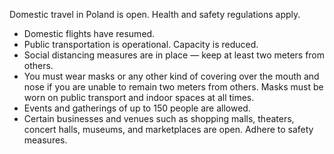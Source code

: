 Domestic travel in Poland is open. Health and safety regulations apply.

- Domestic flights have resumed.
- Public transportation is operational. Capacity is reduced.
- Social distancing measures are in place — keep at least two meters from others.
- You must wear masks or any other kind of covering over the mouth and nose if you are unable to remain two meters from others. Masks must be worn on public transport and indoor spaces at all times.
- Events and gatherings of up to 150 people are allowed.
- Certain businesses and venues such as shopping malls, theaters, concert halls, museums, and marketplaces are open. Adhere to safety measures.
